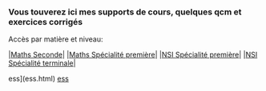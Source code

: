 

### Vous touverez ici mes supports de cours, quelques qcm et exercices corrigés


Accès par matière et niveau:

|[Maths Seconde](m/2/index.md)|
|[Maths Spécialité première](m/1/index.md)|
|[NSI Spécialité première](nsi/1/index.md)|
|[NSI Spécialité terminale](nsi/t/index.md)|

ess](ess.html)
[ess](es.md)
